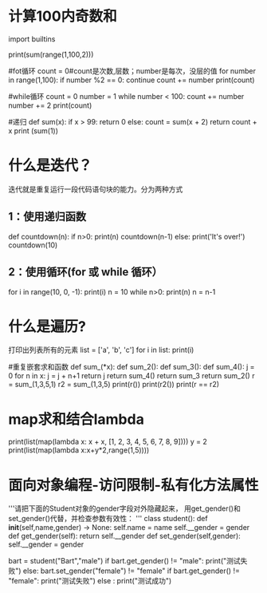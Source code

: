 # 计算100内奇数和
import builtins


print(sum(range(1,100,2))) 

#fot循环
count = 0#count是次数,层数；number是每次，没层的值
for number in range(1,100):
    if number %2 == 0:
        continue
    count += number
print(count)

#while循环
count = 0
number = 1
while number < 100:
    count += number
    number += 2
print(count)

#递归
def sum(x):
    if x > 99:
        return 0
    else:
        count = sum(x + 2)
        return count + x
print (sum(1))


# 什么是迭代？
迭代就是重复运行一段代码语句块的能力。分为两种方式

## 1：使用递归函数
def countdown(n):
  if n>0:
    print(n)
    countdown(n-1)
  else:
    print('It\'s over!')
countdown(10)
## 2：使用循环(for 或 while 循环）
for i in range(10, 0, -1):
  print(i)
n = 10
while n>0:
  print(n)
  n = n-1
# 什么是遍历?
打印出列表所有的元素
list = ['a', 'b', 'c']
for i in list:
  print(i)

  #重复嵌套求和函数
def sum_(*x):
    def sum_2():
        def sum_3():
            def sum_4():
                j = 0
                for  n in x:
                    j = j + n+1
                return j
            return sum_4()
        return sum_3
    return sum_2()
r = sum_(1,3,5,1)
r2 = sum_(1,3,5)
print(r())
print(r2())
print(r == r2)
# map求和结合lambda
print(list(map(lambda x: x + x, [1, 2, 3, 4, 5, 6, 7, 8, 9])))
y = 2
print(list(map(lambda x:x+y*2,range(1,5))))


# 面向对象编程-访问限制-私有化方法属性
'''请把下面的Student对象的gender字段对外隐藏起来，
用get_gender()和set_gender()代替，并检查参数有效性：
'''
class student():
    def __init__(self,name,gender) -> None:
        self.name = name
        self.__gender = gender
    def get_gender(self):
        return self.__gender
    def set_gender(self,gender):
        self.__gender = gender
    
bart = student("Bart","male")
if bart.get_gender() != "male":
    print("测试失败")
else:
    bart.set_gender("female") != "female"
    if bart.get_gender() != "female":
        print("测试失败")
    else :
        print("测试成功")
